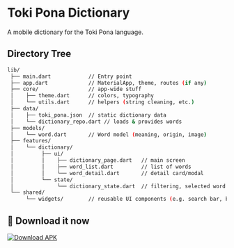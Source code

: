 # Toki Pona Dictionary

A mobile dictionary for the Toki Pona language.

## Directory Tree

```bash
lib/
 ├── main.dart            // Entry point
 ├── app.dart             // MaterialApp, theme, routes (if any)
 ├── core/                // app-wide stuff
 │    ├── theme.dart      // colors, typography
 │    └── utils.dart      // helpers (string cleaning, etc.)
 ├── data/                
 │    ├── toki_pona.json  // static dictionary data
 │    └── dictionary_repo.dart // loads & provides words
 ├── models/              
 │    └── word.dart       // Word model (meaning, origin, image)
 ├── features/
 │    └── dictionary/
 │         ├── ui/        
 │         │    ├── dictionary_page.dart   // main screen
 │         │    ├── word_list.dart         // list of words
 │         │    └── word_detail.dart       // detail card/modal
 │         └── state/     
 │              └── dictionary_state.dart  // filtering, selected word
 └── shared/              
      └── widgets/        // reusable UI components (e.g. search bar, button styles)
```

## 🚀 Download it now

[![Download APK](https://img.shields.io/badge/Download-APK-blue?style=for-the-badge&logo=android)](https://github.com/hackathon-RSF/toki-pona-dictionary/releases/latest/download/toki-pona-dictionary.apk)
